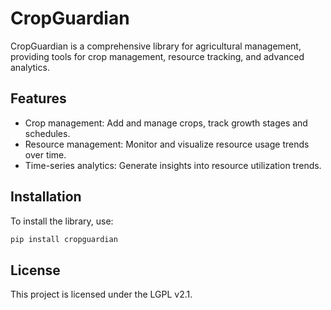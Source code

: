 
# CropGuardian

CropGuardian is a comprehensive library for agricultural management, providing tools for crop management, resource tracking, and advanced analytics.

## Features
- Crop management: Add and manage crops, track growth stages and schedules.
- Resource management: Monitor and visualize resource usage trends over time.
- Time-series analytics: Generate insights into resource utilization trends.

## Installation
To install the library, use:

```bash
pip install cropguardian
```

## License
This project is licensed under the LGPL v2.1.
